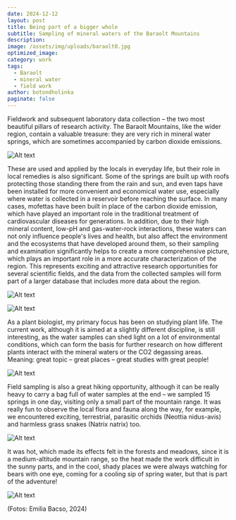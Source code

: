 ```yaml
---
date: 2024-12-12
layout: post
title: Being part of a bigger whole
subtitle: Sampling of mineral waters of the Baraolt Mountains
description: 
image: /assets/img/uploads/baraolt0.jpg
optimized_image:
category: work
tags:
  - Baraolt
  - mineral water
  - field work
author: botondholinka
paginate: false
---
```


Fieldwork and subsequent laboratory data collection – the two most beautiful pillars of research activity. The Baraolt Mountains, like the wider region, contain a valuable treasure: they are very rich in mineral water springs, which are sometimes accompanied by carbon dioxide emissions.

![Alt text](/assets/img/uploads/baraolt0.jpg "Bedo spring")

These are used and applied by the locals in everyday life, but their role in local remedies is also significant. Some of the springs are built up with roofs protecting those standing there from the rain and sun, and even taps have been installed for more convenient and economical water use, especially where water is collected in a reservoir before reaching the surface. In many cases, mofettas have been built in place of the carbon dioxide emission, which have played an important role in the traditional treatment of cardiovascular diseases for generations. In addition, due to their high mineral content, low-pH and gas-water-rock interactions, these waters can not only influence people's lives and health, but also affect the environment and the ecosystems that have developed around them, so their sampling and examination significantly helps to create a more comprehensive picture, which plays an important role in a more accurate characterization of the region. This represents exciting and attractive research opportunities for several scientific fields, and the data from the collected samples will form part of a larger database that includes more data about the region.

![Alt text](/assets/img/uploads/baraolt1.jpg "mineral water")

![Alt text](/assets/img/uploads/baraolt2.jpg "mineral water")

As a plant biologist, my primary focus has been on studying plant life. The current work, although it is aimed at a slightly different discipline, is still interesting, as the water samples can shed light on a lot of environmental conditions, which can form the basis for further research on how different plants interact with the mineral waters or the CO2 degassing areas. Meaning: great topic – great places – great studies with great people!

![Alt text](/assets/img/uploads/baraolt3.jpg "field measurement")

Field sampling is also a great hiking opportunity, although it can be really heavy to carry a bag full of water samples at the end – we sampled 15 springs in one day, visiting only a small part of the mountain range. It was really fun to observe the local flora and fauna along the way, for example, we encountered exciting, terrestrial, parasitic orchids (Neottia nidus-avis) and harmless grass snakes (Natrix natrix) too.

![Alt text](/assets/img/uploads/baraolt4.jpg "small spring")

It was hot, which made its effects felt in the forests and meadows, since it is a medium-altitude mountain range, so the heat made the work difficult in the sunny parts, and in the cool, shady places we were always watching for bears with one eye, coming for a cooling sip of spring water, but that is part of the adventure!  

![Alt text](/assets/img/uploads/baraolt5.jpg "the scouts")

(Fotos: Emilia Bacso, 2024)